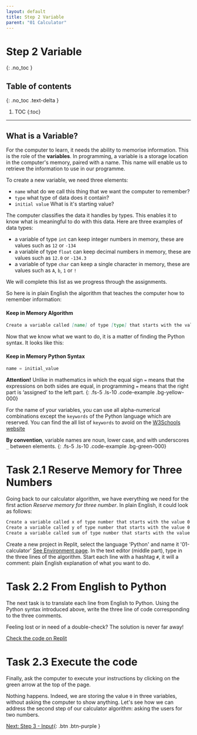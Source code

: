 ```yaml
---
layout: default
title: Step 2 Variable
parent: "01 Calculator"
---
```


# Step 2 Variable
{: .no_toc }

## Table of contents
{: .no_toc .text-delta }

1. TOC
{:toc}

---

## What is a Variable?

For the computer to learn, it needs the ability to memorise information. This is the role of the **variables**. In programming, a variable is a storage location in the computer's memory, paired with a name. This name will enable us to retrieve the information to use in our programme.

To create a new variable, we need three elements:

* `name` what do we call this thing that we want the computer to remember?
* `type` what type of data does it contain?
* `initial value` What is it's starting value?

The computer classifies the data it handles by types. This enables it to know what is meaningful to do with this data. Here are three examples of data types:

* a variable of type `int` can keep integer numbers in memory, these are values such as `12` or `-134`
* a variable of type `float` can keep decimal numbers in memory, these are values such as `12.0` or `-134.3`
* a variable of type `char` can keep a single character in memory, these are values such as `A`, `b`, `1` or `!`

We will complete this list as we progress through the assignments.

So here is in plain English the algorithm that teaches the computer how to remember information:

#### Keep in Memory Algorithm

```markdown
Create a variable called [name] of type [type] that starts with the value [initial value]
```

Now that we know what we want to do, it is a matter of finding the Python syntax. It looks like this:

#### Keep in Memory Python Syntax

```python
name = initial_value
```

**Attention!** Unlike in mathematics in which the equal sign `=` means that the expressions on both sides are equal, in programming `=` means that the right part is ‘assigned’ to the left part.
{: .fs-5 .ls-10 .code-example .bg-yellow-000}

For the name of your variables, you can use all alpha-numerical combinations except the `keywords` of the Python language which are reserved. You can find the all list of `keywords` to avoid on the [W3Schools website](https://www.w3schools.com/python/python_ref_keywords.asp)

**By convention**, variable names are noun, lower case, and with underscores `_` between elements.
{: .fs-5 .ls-10 .code-example .bg-green-000}

# Task 2.1 Reserve Memory for Three Numbers

Going back to our calculator algorithm, we have everything we need for the first action _Reserve memory for three number_. In plain English, it could look as follows:

```markdown
Create a variable called x of type number that starts with the value 0
Create a variable called y of type number that starts with the value 0
Create a variable called sum of type number that starts with the value 0
```

Create a new project in Replit, select the language 'Python' and name it '01-calculator' [See Environment page]({{site.baseurl}}/environment). In the text editor (middle part), type in the three lines of the algorithm. Start each line with a hashtag `#`,  it will a comment: plain English explanation of what you want to do.

# Task 2.2 From English to Python

The next task is to translate each line from English to Python. Using the Python syntax introduced above, write the three line of code corresponding to the three comments.

Feeling lost or in need of a double-check? The solution is never far away!

[Check the code on Replit](https://repl.it/@IO1075/01-calculator-step2)

# Task 2.3 Execute the code

Finally, ask the computer to execute your instructions by clicking on the green arrow at the top of the page.

Nothing happens. Indeed, we are storing the value `0` in three variables, without asking the computer to show anything. Let's see how we can address the second step of our calculator algorithm: asking the users for two numbers.


[Next: Step 3 - Input]({{site.baseurl}}/assignments/01-calculator/step3){: .btn .btn-purple }